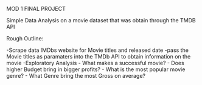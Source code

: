MOD 1 FINAL PROJECT

Simple Data Analysis on a movie dataset that was obtain through the TMDB API


Rough Outline:

-Scrape data IMDbs website for Movie titles and released date
-pass the Movie titles as paramaters into the TMDb API to obtain information on the movie
-Exploratory Analysis
    - What makes a successful movie?
    - Does higher Budget bring in bigger profits?
    - What is the most popular movie genre?
    - What Genre bring the most Gross on average?

